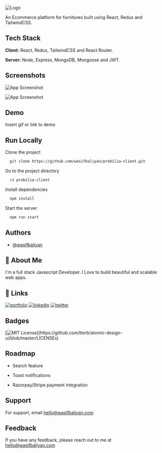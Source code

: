 ![Logo](https://res.cloudinary.com/dnboldv5r/image/upload/v1632165867/probilia/ui/Probilia_a8sxyr.png)

An Ecommerce platform for furnitures built using React, Redux and TailwindCSS.

## Tech Stack

**Client:** React, Redux, TailwindCSS and React Router.

**Server:** Node, Express, MongoDB, Mongoose and JWT.

## Screenshots

![App Screenshot](https://res.cloudinary.com/dnboldv5r/image/upload/v1632166013/probilia/ui/Screenshot_67_yqlrrz.png)

![App Screenshot](https://res.cloudinary.com/dnboldv5r/image/upload/v1632166012/probilia/ui/Screenshot_68_eqttki.png)

## Demo

Insert gif or link to demo

## Run Locally

Clone the project

```bash
  git clone https://github.com/wasifbaliyan/probilia-client.git
```

Go to the project directory

```bash
  cd probilia-client
```

Install dependencies

```bash
  npm install
```

Start the server

```bash
  npm run start
```

## Authors

- [@wasifbaliyan](https://www.github.com/wasifbaliyan)

## 🚀 About Me

I'm a full stack Javascript Developer. I Love to build beautiful and scalable web apps.

## 🔗 Links

[![portfolio](https://img.shields.io/badge/my_portfolio-000?style=for-the-badge&logo=ko-fi&logoColor=white)](https://wasifbaliyan.com/)
[![linkedin](https://img.shields.io/badge/linkedin-0A66C2?style=for-the-badge&logo=linkedin&logoColor=white)](https://www.linkedin.com/in/wasifbaliyan)
[![twitter](https://img.shields.io/badge/twitter-1DA1F2?style=for-the-badge&logo=twitter&logoColor=white)](https://twitter.com/wasifbaliyan)

## Badges

[![MIT License](https://img.shields.io/apm/l/atomic-design-ui.svg?)](https://github.com/tterb/atomic-design-ui/blob/master/LICENSEs)

## Roadmap

- Search feature

- Toast notifications

- Razorpay/Stripe payment integration

## Support

For support, email hello@wasifbaliyan.com

## Feedback

If you have any feedback, please reach out to me at hello@wasifbaliyan.com
